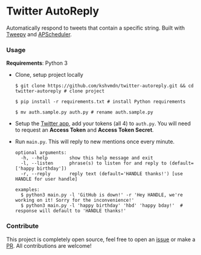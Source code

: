 # Twitter AutoReply
Automatically respond to tweets that contain a specific string. Built with [Tweepy](http://www.tweepy.org) and [APScheduler](https://apscheduler.readthedocs.org/en/latest/).

### Usage

**Requirements**: Python 3

+ Clone, setup project locally
  ```
  $ git clone https://github.com/kshvmdn/twitter-autoreply.git && cd twitter-autoreply # clone project
  ```

  ```
  $ pip install -r requirements.txt # install Python requirements
  ```
  
  ```
  $ mv auth.sample.py auth.py # rename auth.sample.py
  ```
  
+ Setup the [Twitter app](https://apps.twitter.com), add your tokens (all 4) to `auth.py`. You will need to request an __Access Token__ and __Access Token Secret__.

+ Run `main.py`. This will reply to new mentions once every minute. 

  ```
  optional arguments:
    -h, --help        show this help message and exit
    -l, --listen      phrase(s) to listen for and reply to (default=['happy birthday'])
    -r, --reply       reply text (default='HANDLE thanks!') [use HANDLE for user handle]
  
  examples:
    $ python3 main.py -l 'GitHub is down!' -r 'Hey HANDLE, we're working on it! Sorry for the inconvenience!'
    $ python3 main.py -l 'happy birthday' 'hbd' 'happy bday!'  # response will default to 'HANDLE thanks!'
  ```

### Contribute

This project is completely open source, feel free to open an [issue](https://github.com/kshvmdn/twitter-autoreply/issues) or make a [PR](https://github.com/kshvmdn/twitter-autoreply/pulls). All contributions are welcome! 
